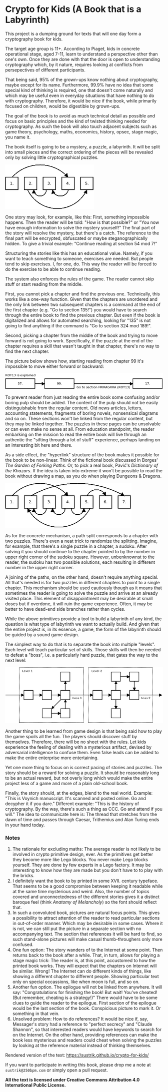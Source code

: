 # Crypto for Kids (A Book that is a Labyrinth)

This project is a dumping ground for texts that will one day form a cryptography book for kids.

The target age group is 11+. According to Piaget, kids in concrete operational stage, aged 7-11, learn to understand a perspective other than one's own. Once they are done with that the door is open to understanding cryptography which, by it nature, requires looking at conflicts from persepectives of different participants.

That being said, 95% of the grown-ups know nothing about cryptography, maybe except for its name. Furthermore, 99.9% have no idea that some special kind of thinking is required, one that doesn't come naturally and which may be useful even in everyday situations that have nothing to do with cryptography. Therefore, it would be nice if the book, while primarily focused on children, would be digestible by grown-ups.

The goal of the book is to avoid as much technical detail as possible and focus on basic principles and the kind of twisted thinking needed for cryptography. As such the book will also touch adjacent subjects such as game theory, psychology, maths, economics, history, opsec, stage magic, you name it.

The book itself is going to be a mystery, a puzzle, a labyrinth. It will be split into small pieces and the correct ordering of the pieces will be revealed only by solving little cryptographical puzzles.

![](paths1.png)

One story may look, for example, like this: First, something impossible happens. Then the reader will be told: "How is that possible?" or "You now have enough information to solve the mystery yourself!" The final part of the story will resolve the mystery, but there's a catch. The reference to the final part will be encrypted, obfuscated or maybe steganographically hidden. To give a trivial example: "Continue reading at section 54 mod 7!"

Structuring the stories like this has an educational value. Namely, if you want to teach something to someone, exercises are needed. But people tend to skip exercises. I, for one, do. This way the reader will be forced to do the exercise to be able to continue reading.

The system also enforces the rules of the game. The reader cannot skip stuff or start reading from the middle.

First, you cannot pick a chapter and find the previous one. Technically, this works like a one-way function. Given that the chapters are unordered and the only link between two subsequent chapters is a command at the end of the first chapter (e.g. "Go to section 135!") you would have to search through the entire book to find the previous chapter. But even if the book is digitalized and allows for automated searching, looking for "135" is not going to find anything if the command is "Go to section 324 mod 189!". 

Second, picking a chapter from the middle of the book and trying to move forward is not going to work. Specifically, if the puzzle at the end of the chapter requires a skill that wasn't taught in that chapter, there's no way to find the next chapter.

The picture below shows how, starting reading from chapter 99 it's impossible to move either forward or backward:

![](paths3.png)

To prevent reader from just reading the entire book some confusing and/or boring pulp should be added. The content of the pulp should not be easily distinguishable from the regular content. Old news articles, letters, accounting statements, fragments of boring novels, nonsensical diagrams and so on. These sections won't be linked from the regular content, but they may be linked together. The puzzles in these pages can be unsolvable or can even make no sense at all. From education standpoint, the reader embarking on the mission to read the entire book will live through an authentic the "sifting through a lot of stuff" experience, perhaps landing on an interesting bit here and there.

As a side effect, the "hyperlink" structure of the book makes it possible for the book to be non-linear. Think of the fictional book discussed in Borges' _The Garden of Forking Paths_. Or, to pick a real book, Pavić's _Dictionary of the Khazars_. If the idea is taken into extreme it won't be possible to read the book without drawing a map, as you do when playing Dungeons & Dragons.

![](paths2.png)

As for the concrete mechanism, a path split corresponds to a chapter with two puzzles. There's even a neat trick to randomize the splitting. Imagine, for example, that there's a single puzzle in a chapter, a sudoku. After solving it you should continue to the chapter pointed to by the number in upper right corner of the sudoku square. However, unbenknownst to the reader, the sudoku has two possible solutions, each resulting in different number in the upper right corner.

A joining of the paths, on the other hand, doesn't require anything special. All that's needed is for two puzzles in different chapters to point to a single chapter. This mechanism should be used cautiously though as it means that sometimes the reader is going to solve the puzzle and arrive at an already visited place. This element of disappointment may be desirable at small doses but if overdone, it will ruin the game experience. Often, it may be better to have dead-end side branches rather than cycles.

While the above primitives provide a tool to build a labyrinth of any kind, the question is what type of labyrinth we want to actually build. And given that the entire project is, in its essence, a game, the form of the labyrinth should be guided by a sound game design.

The simplest way to do that is to separate the book into multiple "levels". Each level will teach particular set of skills. Those skills will then be needed to defeat a "boss", i.e. a particularly hard puzzle, that gates the way to the next level:

![](paths4.png)

Another thing to be learned from game design is that being said how to play the game spoils all the fun. The players should discover stuff by themselves. Therefore, there will be no sheet with the rules. Let kids experience the feeling of dealing with a mysterious artifact, devised by adversarial intelligence to confuse them. Even false leads can be added to make the entire enterprise more entertaining.

Yet one more thing to focus on is correct pacing of stories and puzzles. The story should be a reward for solving a puzzle. It should be reasonably long to be an actual reward, but not overly long which would make the entire project less of a game and more of a plain old-school book.

Finally, the story should, at the edges, blend to the real world. Example: "This is Voynich manuscript. It's scanned and posted online. Go and decypher it if you dare." Different example: "This is the history of cryptography. By the way, there's such a thing as CCC. Go and attend if you will." The idea to communicate here is: The thread that stretches from the dawn of time and passes through Caesar, Trithemius and Alan Turing ends in your hand today.

### Notes

1. The rationale for excluding maths: The average reader is not likely to be involved in crypto primitive design, ever. As the primitives get better they become more like Lego blocks. You never make Lego blocks yourself. They are done by few experts in a Lego factory. It may be interesting to know how they are made but you don't have to to play with the bricks.
2. I definitely want the book to by printed in some XVII. century typeface. That seems to be a good compromise between keeping it readable while at the same time mysterious and weird. Also, the number of topics covered and unconnectedness of the different stories gives it a distinct baroque feel (think _Anatomy of Melancholy_) so the font should reflect that.
3. In such a convoluted book, pictures are natural focus points. This gives a possibility to attract attention of the reader to read particular sections in out-of-order manner. Which may be desirable in some cases. Where it is not, we can still put the picture in a separate section with no accompanying text. The section that references it will be hard to find, so such stand-alone pictures will make casual thumb-throughers only more confused.
4. One fun option: The story wanders of to the Internet at some point. Then returns back to the book after a while. That, in turn, allows for playing a stage magic trick: The reader is, at this point, accustomed to how the printed book works. They will expect that the chapters on Internet will be similar. Wrong! The Internet can do different kinds of things, like showing a different chapter to different people. Showing particular text only on special occassions, like when moon is full, and so on.
5. Another fun option. The epilogue will not be linked from anywhere. It will say: "Congratulations for finishing the book! But wait! You've cheated! (But remember, cheating is a strategy!)" There would have to be some clues to guide the reader to the epilogue. First section of the epilogue would be the last section of the book. Conspicious picture to mark it. Or something in that vein.
6. Unsolved problem: How to do references? It would be nice if, say, Messager's story had a reference to "perfect secrecy" and "Claude Shannon", so that interested readers would have keywords to search for on the Internet. On the other hand, providing references can make the book less mysterious and readers could cheat when solving the puzzles by looking at the reference material instead of thinking themselves.

Rendered version of the text: <https://sustrik.github.io/crypto-for-kids/>

If you want to participate in writing this book, please drop me a note at `sustrik@250bpm.com` or simply open a pull request.

**All the text is licensed under Creative Commons Attribution 4.0 International Public License.**
